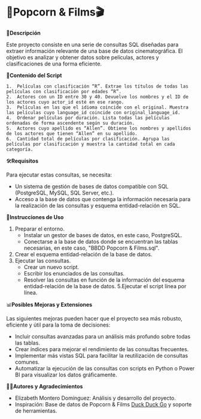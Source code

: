 # :popcorn:**Popcorn & Films**:clapper:

:page_with_curl:**Descripción**

Este proyecto consiste en una serie de consultas SQL diseñadas para extraer información relevante de una base de datos cinematográfica. El objetivo es analizar y obtener datos sobre películas, actores y clasificaciones de una forma eficiente.

:open_book:**Contenido del Script**

	1.	Películas con clasificación “R”. Extrae los títulos de todas las películas con clasificación por edades “R”.
	2.	Actores con un ID entre 30 y 40. Devuelve los nombres y el ID de los actores cuyo actor_id esté en ese rango.
	3.	Películas en las que el idioma coincide con el original. Muestra las películas cuyo language_id coincide con original_language_id.
	4.	Ordenar películas por duración. Lista todas las películas ordenadas de forma ascendente según su duración.
	5.	Actores cuyo apellido es “Allen”. Obtiene los nombres y apellidos de los actores que tienen “Allen” en su apellido.
	6.	Cantidad total de películas por clasificación. Agrupa las películas por clasificación y muestra la cantidad total en cada categoría.

:hammer_and_wrench:**Requisitos**

Para ejecutar estas consultas, se necesita:
- Un sistema de gestión de bases de datos compatible con SQL (PostgreSQL, MySQL, SQL Server, etc.).
- Acceso a la base de datos que contenga la información necesaria para la realización de las consultas y esquema entidad-relación en SQL.

:pushpin:**Instrucciones de Uso**

1. Preparar el entorno.
   - Instalar un gestor de bases de datos, en este caso, PostgreSQL.
   - Conectarse a la base de datos donde se encuentran las tablas necesarias, en este caso, "BBDD Popcorn & Films.sql".
3. Crear el esquema entidad-relación de la base de datos.
4. Ejecutar las consultas.
   - Crear un nuevo script.
   - Escribir los enunciados de las consultas.
   - Resolver las consultas en función de la información del esquema entidad-relación de la base de datos.
5.Ejecutar el script línea por línea.

:bar_chart:**Posibles Mejoras y Extensiones**

Las siguientes mejoras pueden hacer que el proyecto sea más robusto, eficiente y útil para la toma de decisiones:

- Incluir consultas avanzadas para un análisis más profundo sobre todas las tablas.
- Crear índices para mejorar el rendimiento de las consultas frecuentes.
- Implementar más vistas SQL para facilitar la reutilización de consultas comunes.
- Automatizar la ejecución de las consultas con scripts en Python o Power BI para visualizar los datos gráficamente.

:woman_technologist:**Autores y Agradecimientos**

 - Elizabeth Montero Domínguez: Análisis y desarrollo del proyecto.
 - Inspiración: Base de datos de Popcorn & Films [Duck Duck Go](https://raw.githubusercontent.com/Elimntero/Proyecto-SQL-Popcorn-Films/refs/heads/main/BBDD%20Popcorn%20%26%20Films.sql?token=GHSAT0AAAAAAC5DDGZL3XL5XZT6PLNBPQOMZ4X36DA) y soporte de herramientas.


